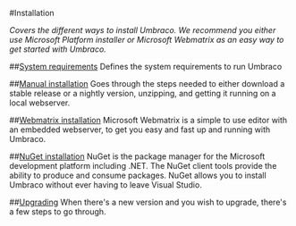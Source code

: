 #Installation

_Covers the different ways to install Umbraco. We recommend you either use Microsoft Platform installer or Microsoft Webmatrix as an easy way to get started with Umbraco._

##[System requirements](system-requirements.md)
Defines the system requirements to run Umbraco

##[Manual installation](install-umbraco-manually.md)
Goes through the steps needed to either download a stable release or a nightly version, unzipping, and getting it running on a local webserver.

##[Webmatrix installation](install-umbraco-with-microsoft-webmatrix.md)
Microsoft Webmatrix is a simple to use editor with an embedded webserver, to get you easy and fast up and running with Umbraco.

##[NuGet installation](install-umbraco-with-nuget.md)
NuGet is the package manager for the Microsoft development platform including .NET. The NuGet client tools provide the ability to produce and consume packages. NuGet allows you to install Umbraco without ever having to leave Visual Studio.

##[Upgrading](Upgrading/index.md)
When there's a new version and you wish to upgrade, there's a few steps to go through.

